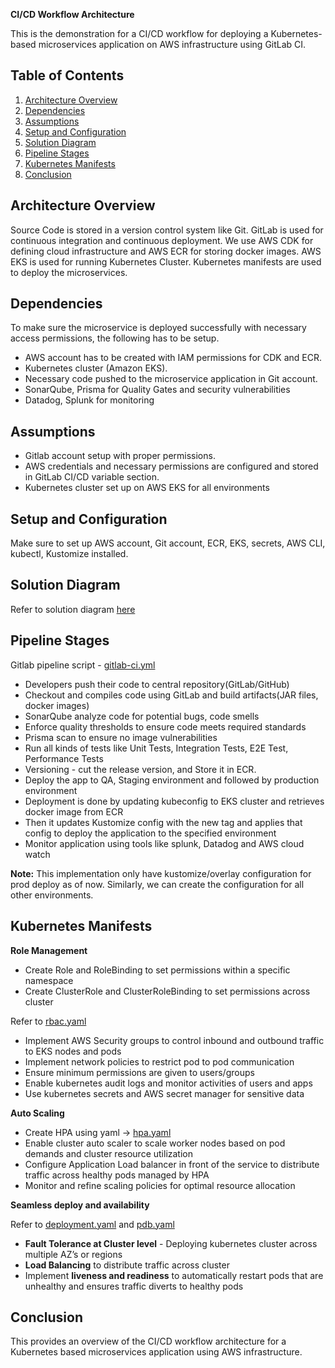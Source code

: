 **CI/CD Workflow Architecture**

This is the demonstration for a CI/CD workflow for deploying a Kubernetes-based microservices application on AWS infrastructure using GitLab CI.

## Table of Contents

1. [Architecture Overview](#architecture-overview)
2. [Dependencies](#dependencies)
3. [Assumptions](#assumptions)
4. [Setup and Configuration](#setup-and-configuration)
5. [Solution Diagram](#solution-diagram)
6. [Pipeline Stages](#pipeline-stages)
7. [Kubernetes Manifests](#kubernetes-manifests)
8. [Conclusion](#conclusion)

## Architecture Overview
Source Code is stored in a version control system like Git. GitLab is used for continuous integration and continuous deployment. 
We use AWS CDK for defining cloud infrastructure and AWS ECR for storing docker images. AWS EKS is used for running Kubernetes Cluster.
Kubernetes manifests are used to deploy the microservices.

## Dependencies
To make sure the microservice is deployed successfully with necessary access permissions, the following has to be setup.

- AWS account has to be created with IAM permissions for CDK and ECR.
- Kubernetes cluster (Amazon EKS).
- Necessary code pushed to the microservice application in Git account.
- SonarQube, Prisma for Quality Gates and security vulnerabilities
- Datadog, Splunk for monitoring

## Assumptions
- Gitlab account setup with proper permissions.
- AWS credentials and necessary permissions are configured and stored in GitLab CI/CD variable section.
- Kubernetes cluster set up on AWS EKS for all environments

## Setup and Configuration
Make sure to set up AWS account, Git account, ECR, EKS, secrets, AWS CLI, kubectl, Kustomize installed.

## Solution Diagram
Refer to solution diagram [here](SolutionDiagram.jpg)

## Pipeline Stages
Gitlab pipeline script - [gitlab-ci.yml](.gitlab-ci.yml)

- Developers push their code to central repository(GitLab/GitHub)
- Checkout and compiles code using GitLab and build artifacts(JAR files, docker images)
- SonarQube analyze code for potential bugs, code smells
- Enforce quality thresholds to ensure code meets required standards
- Prisma scan to ensure no image vulnerabilities
- Run all kinds of tests like Unit Tests, Integration Tests, E2E Test, Performance Tests
- Versioning - cut the release version, and Store it in ECR.
- Deploy the app to QA, Staging environment and followed by production environment
- Deployment is done by updating kubeconfig to EKS cluster and retrieves docker image from ECR
- Then it updates Kustomize config with the new tag and applies that config to deploy the application to the specified environment
- Monitor application using tools like splunk, Datadog and AWS cloud watch

**Note:** This implementation only have kustomize/overlay configuration for prod deploy as of now. Similarly, we can create the configuration for all other environments.

## Kubernetes Manifests

**Role Management**

- Create Role and RoleBinding to set permissions within a specific namespace
- Create ClusterRole and ClusterRoleBinding to set permissions across cluster

Refer to [rbac.yaml](rbac.yaml)

- Implement AWS Security groups to control inbound and outbound traffic to EKS nodes and pods
- Implement network policies to restrict pod to pod communication
- Ensure minimum permissions are given to users/groups
- Enable kubernetes audit logs and monitor activities of users and apps
- Use kubernetes secrets and AWS secret manager for sensitive data

**Auto Scaling**

- Create HPA using yaml -> [hpa.yaml](hpa.yaml)
- Enable cluster auto scaler to scale worker nodes based on pod demands and cluster resource utilization
- Configure Application Load balancer in front of the service to distribute traffic across healthy pods managed by HPA
- Monitor and refine scaling policies for optimal resource allocation


**Seamless deploy and availability**

Refer to [deployment.yaml](deployment.yaml) and [pdb.yaml](pdb.yaml)

- **Fault Tolerance at Cluster level** - Deploying kubernetes cluster across multiple AZ’s or regions
- **Load Balancing** to distribute traffic across cluster
- Implement **liveness and readiness** to automatically restart pods that are unhealthy and ensures traffic diverts to healthy pods

## Conclusion

This provides an overview of the CI/CD workflow architecture for a Kubernetes based microservices application using AWS infrastructure.
